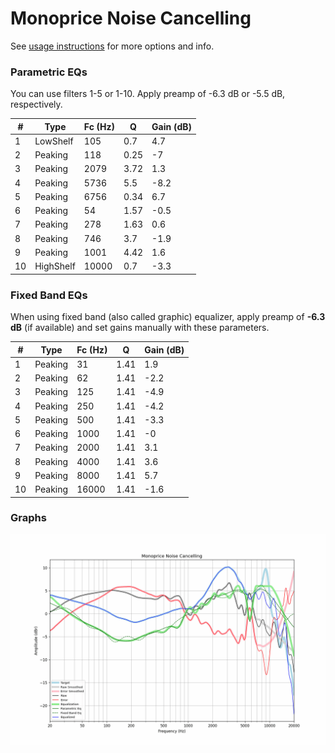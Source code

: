 # Monoprice Noise Cancelling
See [usage instructions](https://github.com/jaakkopasanen/AutoEq#usage) for more options and info.

### Parametric EQs
You can use filters 1-5 or 1-10. Apply preamp of -6.3 dB or -5.5 dB, respectively.

|   # | Type      |   Fc (Hz) |    Q |   Gain (dB) |
|-----|-----------|-----------|------|-------------|
|   1 | LowShelf  |       105 | 0.7  |         4.7 |
|   2 | Peaking   |       118 | 0.25 |        -7   |
|   3 | Peaking   |      2079 | 3.72 |         1.3 |
|   4 | Peaking   |      5736 | 5.5  |        -8.2 |
|   5 | Peaking   |      6756 | 0.34 |         6.7 |
|   6 | Peaking   |        54 | 1.57 |        -0.5 |
|   7 | Peaking   |       278 | 1.63 |         0.6 |
|   8 | Peaking   |       746 | 3.7  |        -1.9 |
|   9 | Peaking   |      1001 | 4.42 |         1.6 |
|  10 | HighShelf |     10000 | 0.7  |        -3.3 |

### Fixed Band EQs
When using fixed band (also called graphic) equalizer, apply preamp of **-6.3 dB** (if available) and set gains manually with these parameters.

|   # | Type    |   Fc (Hz) |    Q |   Gain (dB) |
|-----|---------|-----------|------|-------------|
|   1 | Peaking |        31 | 1.41 |         1.9 |
|   2 | Peaking |        62 | 1.41 |        -2.2 |
|   3 | Peaking |       125 | 1.41 |        -4.9 |
|   4 | Peaking |       250 | 1.41 |        -4.2 |
|   5 | Peaking |       500 | 1.41 |        -3.3 |
|   6 | Peaking |      1000 | 1.41 |        -0   |
|   7 | Peaking |      2000 | 1.41 |         3.1 |
|   8 | Peaking |      4000 | 1.41 |         3.6 |
|   9 | Peaking |      8000 | 1.41 |         5.7 |
|  10 | Peaking |     16000 | 1.41 |        -1.6 |

### Graphs
![](./Monoprice%20Noise%20Cancelling.png)
